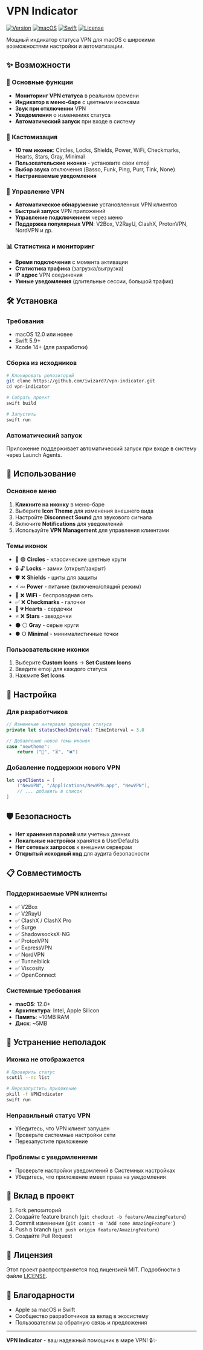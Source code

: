 # VPN Indicator

[![Version](https://img.shields.io/badge/version-1.0.0-blue.svg)](https://github.com/iwizard7/vpn-indicator/releases)
[![macOS](https://img.shields.io/badge/platform-macOS%2012+-orange.svg)](https://github.com/iwizard7/vpn-indicator)
[![Swift](https://img.shields.io/badge/swift-5.9+-brightgreen.svg)](https://swift.org)
[![License](https://img.shields.io/badge/license-MIT-lightgrey.svg)](LICENSE)

Мощный индикатор статуса VPN для macOS с широкими возможностями настройки и автоматизации.

## ✨ Возможности

### 🎯 Основные функции
- **Мониторинг VPN статуса** в реальном времени
- **Индикатор в меню-баре** с цветными иконками
- **Звук при отключении** VPN
- **Уведомления** о изменениях статуса
- **Автоматический запуск** при входе в систему

### 🎨 Кастомизация
- **10 тем иконок**: Circles, Locks, Shields, Power, WiFi, Checkmarks, Hearts, Stars, Gray, Minimal
- **Пользовательские иконки** - установите свои emoji
- **Выбор звука** отключения (Basso, Funk, Ping, Purr, Tink, None)
- **Настраиваемые уведомления**

### 🚀 Управление VPN
- **Автоматическое обнаружение** установленных VPN клиентов
- **Быстрый запуск** VPN приложений
- **Управление подключением** через меню
- **Поддержка популярных VPN**: V2Box, V2RayU, ClashX, ProtonVPN, NordVPN и др.

### 📊 Статистика и мониторинг
- **Время подключения** с момента активации
- **Статистика трафика** (загрузка/выгрузка)
- **IP адрес** VPN соединения
- **Умные уведомления** (длительные сессии, большой трафик)

## 🛠️ Установка

### Требования
- macOS 12.0 или новее
- Swift 5.9+
- Xcode 14+ (для разработки)

### Сборка из исходников
```bash
# Клонировать репозиторий
git clone https://github.com/iwizard7/vpn-indicator.git
cd vpn-indicator

# Собрать проект
swift build

# Запустить
swift run
```

### Автоматический запуск
Приложение поддерживает автоматический запуск при входе в систему через Launch Agents.

## 📖 Использование

### Основное меню
1. **Кликните на иконку** в меню-баре
2. Выберите **Icon Theme** для изменения внешнего вида
3. Настройте **Disconnect Sound** для звукового сигнала
4. Включите **Notifications** для уведомлений
5. Используйте **VPN Management** для управления клиентами

### Темы иконок
- 🔴 🟢 **Circles** - классические цветные круги
- 🔒 🔓 **Locks** - замки (открыт/закрыт)
- 🛡️ ❌ **Shields** - щиты для защиты
- ⚡ 💤 **Power** - питание (включено/спящий режим)
- 📶 ❌ **WiFi** - беспроводная сеть
- ✅ ❌ **Checkmarks** - галочки
- 💚 💔 **Hearts** - сердечки
- ⭐ ❌ **Stars** - звездочки
- ⚫ ⚪ **Gray** - серые круги
- ● ○ **Minimal** - минималистичные точки

### Пользовательские иконки
1. Выберите **Custom Icons** → **Set Custom Icons**
2. Введите emoji для каждого статуса
3. Нажмите **Set Icons**

## 🔧 Настройка

### Для разработчиков
```swift
// Изменение интервала проверки статуса
private let statusCheckInterval: TimeInterval = 3.0

// Добавление новой темы иконок
case "newtheme":
    return ("🎯", "⏳", "❌")
```

### Добавление поддержки нового VPN
```swift
let vpnClients = [
    ("NewVPN", "/Applications/NewVPN.app", "NewVPN"),
    // ... добавить в список
]
```

## 🛡️ Безопасность

- **Нет хранения паролей** или учетных данных
- **Локальные настройки** хранятся в UserDefaults
- **Нет сетевых запросов** к внешним серверам
- **Открытый исходный код** для аудита безопасности

## 📋 Совместимость

### Поддерживаемые VPN клиенты
- ✅ V2Box
- ✅ V2RayU
- ✅ ClashX / ClashX Pro
- ✅ Surge
- ✅ ShadowsocksX-NG
- ✅ ProtonVPN
- ✅ ExpressVPN
- ✅ NordVPN
- ✅ Tunnelblick
- ✅ Viscosity
- ✅ OpenConnect

### Системные требования
- **macOS**: 12.0+
- **Архитектура**: Intel, Apple Silicon
- **Память**: ~10MB RAM
- **Диск**: ~5MB

## 🐛 Устранение неполадок

### Иконка не отображается
```bash
# Проверить статус
scutil --nc list

# Перезапустить приложение
pkill -f VPNIndicator
swift run
```

### Неправильный статус VPN
- Убедитесь, что VPN клиент запущен
- Проверьте системные настройки сети
- Перезапустите приложение

### Проблемы с уведомлениями
- Проверьте настройки уведомлений в Системных настройках
- Убедитесь, что приложение имеет права на уведомления

## 🤝 Вклад в проект

1. Fork репозиторий
2. Создайте feature branch (`git checkout -b feature/AmazingFeature`)
3. Commit изменения (`git commit -m 'Add some AmazingFeature'`)
4. Push в branch (`git push origin feature/AmazingFeature`)
5. Создайте Pull Request

## 📄 Лицензия

Этот проект распространяется под лицензией MIT. Подробности в файле [LICENSE](LICENSE).

## 🙏 Благодарности

- Apple за macOS и Swift
- Сообщество разработчиков за вклад в экосистему
- Пользователям за обратную связь и предложения

---

**VPN Indicator** - ваш надежный помощник в мире VPN! 🔒✨